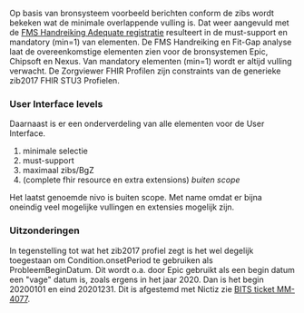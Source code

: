 
Op basis van bronsysteem voorbeeld berichten conform de zibs wordt bekeken wat de minimale overlappende vulling is.
Dat weer aangevuld met de [FMS Handreiking Adequate registratie](https://amigo.nictiz.nl/handreiking-adequate-registratie) resulteert in de must-support en mandatory (min=1) van elementen.
De FMS Handreiking en Fit-Gap analyse laat de overeenkomstige elementen zien voor de bronsystemen Epic, Chipsoft en Nexus.
Van mandatory elementen (min=1) wordt er altijd vulling verwacht.
De Zorgviewer FHIR Profilen zijn constraints van de generieke zib2017 FHIR STU3 Profielen.

### User Interface levels

Daarnaast is er een onderverdeling van alle elementen voor de User Interface.

1. minimale selectie
1. must-support
1. maximaal zibs/BgZ
1. (complete fhir resource en extra extensions) *buiten scope*

Het laatst genoemde nivo is buiten scope. Met name omdat er bijna oneindig veel mogelijke vullingen en extensies mogelijk zijn.

### Uitzonderingen

In tegenstelling tot wat het zib2017 profiel zegt is het wel degelijk toegestaan om Condition.onsetPeriod te gebruiken als ProbleemBeginDatum. Dit wordt o.a. door Epic gebruikt als een begin datum een "vage" datum is, zoals ergens in het jaar 2020. Dan is het begin 20200101 en eind 20201231.
Dit is afgestemd met Nictiz zie [BITS ticket MM-4077](https://bits.nictiz.nl/browse/MM-4077).

